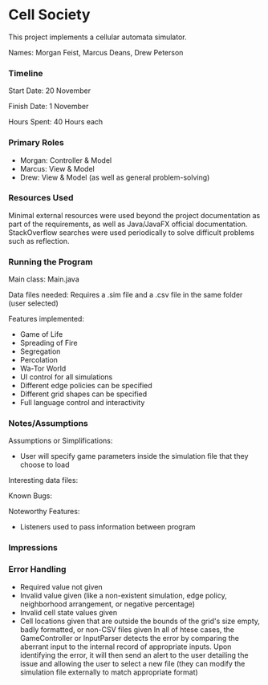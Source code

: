 Cell Society
====

This project implements a cellular automata simulator.

Names: Morgan Feist, Marcus Deans, Drew Peterson

### Timeline

Start Date: 20 November

Finish Date: 1 November

Hours Spent: 40 Hours each

### Primary Roles

* Morgan: Controller & Model
* Marcus: View & Model
* Drew: View & Model (as well as general problem-solving)

### Resources Used

Minimal external resources were used beyond the project documentation as part of the requirements,
as well as Java/JavaFX official documentation. StackOverflow searches were used periodically to
solve difficult problems such as reflection.

### Running the Program

Main class: Main.java

Data files needed: Requires a .sim file and a .csv file in the same folder (user selected)

Features implemented:

* Game of Life
* Spreading of Fire
* Segregation
* Percolation
* Wa-Tor World
* UI control for all simulations
* Different edge policies can be specified
* Different grid shapes can be specified
* Full language control and interactivity

### Notes/Assumptions

Assumptions or Simplifications:

* User will specify game parameters inside the simulation file that they choose to load

Interesting data files:

Known Bugs:

Noteworthy Features:

* Listeners used to pass information between program

### Impressions

### Error Handling

* Required value not given
* Invalid value given (like a non-existent simulation, edge policy, neighborhood arrangement, or
  negative percentage)
* Invalid cell state values given
* Cell locations given that are outside the bounds of the grid's size empty, badly formatted, or
  non-CSV files given In all of htese cases, the GameController or InputParser detects the error by
  comparing the aberrant input to the internal record of appropriate inputs. Upon identifying the
  error, it will then send an alert to the user detailing the issue and allowing the user to select
  a new file (they can modify the simulation file externally to match appropriate format)

